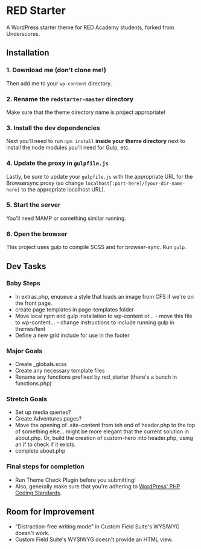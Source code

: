# RED Starter

A WordPress starter theme for RED Academy students, forked from Underscores.

## Installation

### 1. Download me (don't clone me!)

Then add me to your `wp-content` directory.

### 2. Rename the `redstarter-master` directory

Make sure that the theme directory name is project appropriate!

### 3. Install the dev dependencies

Next you'll need to run `npm install` **inside your theme directory** next to install the node modules you'll need for Gulp, etc.

### 4. Update the proxy in `gulpfile.js`

Lastly, be sure to update your `gulpfile.js` with the appropriate URL for the Browsersync proxy (so change `localhost[:port-here]/[your-dir-name-here]` to the appropriate localhost URL).

### 5. Start the server

You'll need MAMP or something similar running.

### 6. Open the browser

This project uses gulp to compile SCSS and for browser-sync. Run `gulp`.

## Dev Tasks

### Baby Steps

- In extras.php, enqueue a style that loads an image from CFS if we're on the front page.
- create page templates in page-templates folder
- Move local npm and gulp installation to wp-content or...
			- move this file to wp-content...
			- change instructions to include running gulp in themes/tent
- Define a new grid include for use in the footer

### Major Goals

- Create _globals.scss
- Create any necessary template files
- Rename any functions prefixed by red_starter (there's a bunch in functions.php)

### Stretch Goals

- Set up media queries?
- Create Adventures pages?
- Move the opening of .site-content from teh end of header.php to the top of something else... might be more elegant that the current solution in about.php. Or, build the creation of custom-hero into header.php, using an if to check if it exists.
- complete about.php

### Final steps for completion

- Run Theme Check Plugin before you submitting!
- Also, generally make sure that you're adhering to [WordPress' PHP Coding Standards](https://make.wordpress.org/core/handbook/best-practices/coding-standards/php/).

## Room for Improvement

- "Distraction-free writing mode" in Custom Field Suite's WYSIWYG doesn't work.
- Custom Field Suite's WYSIWYG doesn't provide an HTML view.


